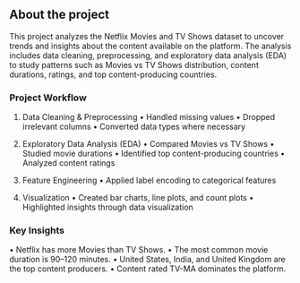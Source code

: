 ## About the project
This project analyzes the Netflix Movies and TV Shows dataset to uncover trends and insights about the content available on the platform. The analysis includes data cleaning, preprocessing, and exploratory data analysis (EDA) to study patterns such as Movies vs TV Shows distribution, content durations, ratings, and top content-producing countries.

### Project Workflow

1. Data Cleaning & Preprocessing
•	Handled missing values
•	Dropped irrelevant columns
•	Converted data types where necessary

2. Exploratory Data Analysis (EDA)
•	Compared Movies vs TV Shows
•	Studied movie durations
•	Identified top content-producing countries
•	Analyzed content ratings

4. Feature Engineering
•	Applied label encoding to categorical features

5. Visualization
•	Created bar charts, line plots, and count plots
•	 Highlighted insights through data visualization

### Key Insights
•	Netflix has more Movies than TV Shows.
•	The most common movie duration is 90–120 minutes.
•	United States, India, and United Kingdom are the top content producers.
•	Content rated TV-MA dominates the platform.
